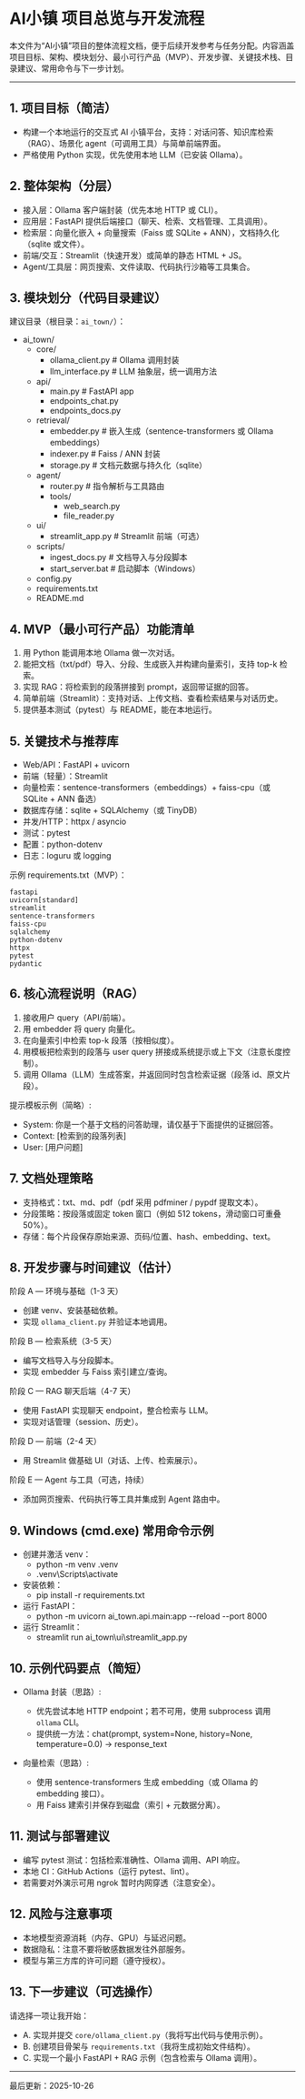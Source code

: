 # AI小镇 项目总览与开发流程

本文件为“AI小镇”项目的整体流程文档，便于后续开发参考与任务分配。内容涵盖项目目标、架构、模块划分、最小可行产品（MVP）、开发步骤、关键技术栈、目录建议、常用命令与下一步计划。

---

## 1. 项目目标（简洁）
- 构建一个本地运行的交互式 AI 小镇平台，支持：对话问答、知识库检索（RAG）、场景化 agent（可调用工具）与简单前端界面。
- 严格使用 Python 实现，优先使用本地 LLM（已安装 Ollama）。

## 2. 整体架构（分层）
- 接入层：Ollama 客户端封装（优先本地 HTTP 或 CLI）。
- 应用层：FastAPI 提供后端接口（聊天、检索、文档管理、工具调用）。
- 检索层：向量化嵌入 + 向量搜索（Faiss 或 SQLite + ANN），文档持久化（sqlite 或文件）。
- 前端/交互：Streamlit（快速开发）或简单的静态 HTML + JS。
- Agent/工具层：网页搜索、文件读取、代码执行沙箱等工具集合。

## 3. 模块划分（代码目录建议）
建议目录（根目录：`ai_town/`）：

- ai_town/
  - core/
    - ollama_client.py        # Ollama 调用封装
    - llm_interface.py       # LLM 抽象层，统一调用方法
  - api/
    - main.py                # FastAPI app
    - endpoints_chat.py
    - endpoints_docs.py
  - retrieval/
    - embedder.py            # 嵌入生成（sentence-transformers 或 Ollama embeddings）
    - indexer.py             # Faiss / ANN 封装
    - storage.py             # 文档元数据与持久化（sqlite）
  - agent/
    - router.py              # 指令解析与工具路由
    - tools/
      - web_search.py
      - file_reader.py
  - ui/
    - streamlit_app.py       # Streamlit 前端（可选）
  - scripts/
    - ingest_docs.py         # 文档导入与分段脚本
    - start_server.bat       # 启动脚本（Windows）
  - config.py
  - requirements.txt
  - README.md

## 4. MVP（最小可行产品）功能清单
1. 用 Python 能调用本地 Ollama 做一次对话。
2. 能把文档（txt/pdf）导入、分段、生成嵌入并构建向量索引，支持 top-k 检索。
3. 实现 RAG：将检索到的段落拼接到 prompt，返回带证据的回答。
4. 简单前端（Streamlit）：支持对话、上传文档、查看检索结果与对话历史。
5. 提供基本测试（pytest）与 README，能在本地运行。

## 5. 关键技术与推荐库
- Web/API：FastAPI + uvicorn
- 前端（轻量）：Streamlit
- 向量检索：sentence-transformers（embeddings）+ faiss-cpu（或 SQLite + ANN 备选）
- 数据库存储：sqlite + SQLAlchemy（或 TinyDB）
- 并发/HTTP：httpx / asyncio
- 测试：pytest
- 配置：python-dotenv
- 日志：loguru 或 logging

示例 requirements.txt（MVP）：
```
fastapi
uvicorn[standard]
streamlit
sentence-transformers
faiss-cpu
sqlalchemy
python-dotenv
httpx
pytest
pydantic
```

## 6. 核心流程说明（RAG）
1. 接收用户 query（API/前端）。
2. 用 embedder 将 query 向量化。
3. 在向量索引中检索 top-k 段落（按相似度）。
4. 用模板把检索到的段落与 user query 拼接成系统提示或上下文（注意长度控制）。
5. 调用 Ollama（LLM）生成答案，并返回同时包含检索证据（段落 id、原文片段）。

提示模板示例（简略）:
- System: 你是一个基于文档的问答助理，请仅基于下面提供的证据回答。
- Context: [检索到的段落列表]
- User: [用户问题]

## 7. 文档处理策略
- 支持格式：txt、md、pdf（pdf 采用 pdfminer / pypdf 提取文本）。
- 分段策略：按段落或固定 token 窗口（例如 512 tokens，滑动窗口可重叠 50%）。
- 存储：每个片段保存原始来源、页码/位置、hash、embedding、text。

## 8. 开发步骤与时间建议（估计）
阶段 A — 环境与基础（1-3 天）
- 创建 venv、安装基础依赖。
- 实现 `ollama_client.py` 并验证本地调用。

阶段 B — 检索系统（3-5 天）
- 编写文档导入与分段脚本。
- 实现 embedder 与 Faiss 索引建立/查询。

阶段 C — RAG 聊天后端（4-7 天）
- 使用 FastAPI 实现聊天 endpoint，整合检索与 LLM。
- 实现对话管理（session、历史）。

阶段 D — 前端（2-4 天）
- 用 Streamlit 做基础 UI（对话、上传、检索展示）。

阶段 E — Agent 与工具（可选，持续）
- 添加网页搜索、代码执行等工具并集成到 Agent 路由中。

## 9. Windows (cmd.exe) 常用命令示例
- 创建并激活 venv：
  - python -m venv .venv
  - .venv\Scripts\activate
- 安装依赖：
  - pip install -r requirements.txt
- 运行 FastAPI：
  - python -m uvicorn ai_town.api.main:app --reload --port 8000
- 运行 Streamlit：
  - streamlit run ai_town\ui\streamlit_app.py

## 10. 示例代码要点（简短）
- Ollama 封装（思路）:
  - 优先尝试本地 HTTP endpoint；若不可用，使用 subprocess 调用 `ollama` CLI。
  - 提供统一方法：chat(prompt, system=None, history=None, temperature=0.0) -> response_text

- 向量检索（思路）:
  - 使用 sentence-transformers 生成 embedding（或 Ollama 的 embedding 接口）。
  - 用 Faiss 建索引并保存到磁盘（索引 + 元数据分离）。

## 11. 测试与部署建议
- 编写 pytest 测试：包括检索准确性、Ollama 调用、API 响应。
- 本地 CI：GitHub Actions（运行 pytest、lint）。
- 若需要对外演示可用 ngrok 暂时内网穿透（注意安全）。

## 12. 风险与注意事项
- 本地模型资源消耗（内存、GPU）与延迟问题。
- 数据隐私：注意不要将敏感数据发往外部服务。
- 模型与第三方库的许可问题（遵守授权）。

## 13. 下一步建议（可选操作）
请选择一项让我开始：
- A. 实现并提交 `core/ollama_client.py`（我将写出代码与使用示例）。
- B. 创建项目骨架与 `requirements.txt`（我将生成初始文件结构）。
- C. 实现一个最小 FastAPI + RAG 示例（包含检索与 Ollama 调用）。

---

最后更新：2025-10-26
